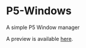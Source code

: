 # P5-Windows
A simple P5 Window manager

A preview is available [here](https://c3ypt1c.github.io/P5-Windows/).
